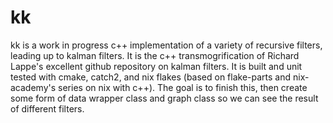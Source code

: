 # kk

kk is a work in progress c++ implementation of a variety of recursive filters, leading up to kalman filters. It is the c++ transmogrification of Richard Lappe's excellent github repository on kalman filters. It is built and unit tested with cmake, catch2, and nix flakes (based on flake-parts and nix-academy's series on nix with c++). The goal is to finish this, then create some form of data wrapper class and graph class so we can see the result of different filters.
